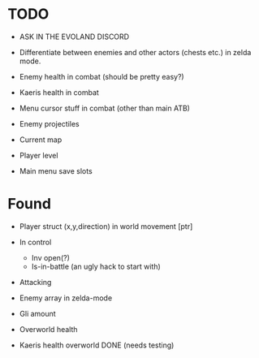 # TODO

* ASK IN THE EVOLAND DISCORD

* Differentiate between enemies and other actors (chests etc.) in zelda mode.
* Enemy health in combat (should be pretty easy?)
* Kaeris health in combat
* Menu cursor stuff in combat (other than main ATB)
* Enemy projectiles

* Current map
* Player level

* Main menu save slots

# Found

* Player struct (x,y,direction) in world movement [ptr]
* In control
    - Inv open(?)
    - Is-in-battle (an ugly hack to start with)
* Attacking

* Enemy array in zelda-mode

* Gli amount
* Overworld health

* Kaeris health overworld DONE (needs testing)
